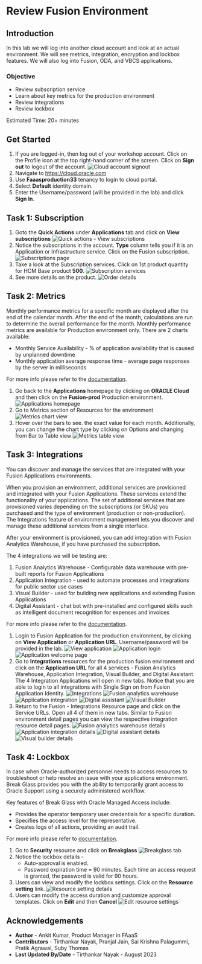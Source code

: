 # Review Fusion Environment

## Introduction
In this lab we will log into another cloud account and look at an actual environment. We will see metrics, integration, encryption and lockbox features. We will also log into Fusion, ODA, and VBCS applications.

### Objective
* Review subscription service
* Learn about key metrics for the production environment 
* Review integrations
* Review lockbox

Estimated Time: 20+ minutes

## Get Started
1. If you are logged-in, then log out of your workshop account. Click on the Profile icon at the top right-hand corner of the screen. Click on **Sign out** to logout of the account.
![Cloud account signout](images/get-started/cloud-account-signout.png)
2. Navigate to https://cloud.oracle.com
3. Use **Faaasproduction33** tenancy to login to cloud portal.
4. Select **Default** identity domain.
5. Enter the Username/password (will be provided in the lab) and click **Sign In**.

## Task 1: Subscription
1. Goto the **Quick Actions** under **Applications** tab and click on **View subscriptions**
![Quick actions - View subscriptions](images/task1/view-subscription.png)
2. Notice the subscriptions in the account. **Type** column tells you if it is an Application or Infrastructure service. Click on the Fusion subscription.
![Subscriptions page](images/task1/subscriptions-page.png)
3. Take a look at the Subscription services. Click on 1st product quantity for HCM Base product **500**.
![Subscription services](images/task1/subscription-services.png)
4. See more details on the product.
![Order details](images/task1/order-details-panel.png)

## Task 2: Metrics
Monthly performance metrics for a specific month are displayed after the end of the calendar month. After the end of the month, calculations are run to determine the overall performance for the month. Monthly performance metrics are available for Production environment only. There are 2 charts available:
- Monthly Service Availability - % of application availability that is caused by unplanned downtime
- Monthly application average response time - average page responses by the server in milliseconds

For more info please refer to the [documentation](https://docs.oracle.com/en-us/iaas/Content/fusion-applications/metrics.htm).

1. Go back to the **Applications** homepage by clicking on **ORACLE Cloud** and then click on the **Fusion-prod** Production environment.
![Applications homepage](images/task2/apps-homepage.png)
2. Go to Metrics section of Resources for the environment
![Metrics chart view](images/task2/metrics-chart-view.png)
3. Hover over the bars to see. the exact value for each month. Additionally, you can change the chart type by clicking on Options and changing from Bar to Table view
![Metrics table view](images/task2/metrics-table-view.png)

## Task 3: Integrations
You can discover and manage the services that are integrated with your Fusion Applications environments. 

When you provision an environment, additional services are provisioned and integrated with your Fusion Applications. These services extend the functionality of your applications. The set of additional services that are provisioned varies depending on the subscriptions (or SKUs) you purchased and the type of environment (production or non-production). The Integrations feature of environment management lets you discover and manage these additional services from a single interface.

After your environment is provisioned, you can add integration with Fusion Analytics Warehouse, if you have purchased the subscription.

The 4 integrations we will be testing are:
1. Fusion Analytics Warehouse - Configurable data warehouse with pre-built reports for Fusion Applications
2. Application Integration - used to automate processes and integrations for public sector use cases
3. Visual Builder - used for building new applications and extending Fusion Applications
4. Digital Assistant - chat bot with pre-installed and configured skills such as intelligent document recognition for expenses and invoices

For more info please refer to the [documentation](https://docs.oracle.com/en-us/iaas/Content/fusion-applications/manage-integrations.htm).

1. Login to Fusion Application for the production environment, by clicking on **View Application** or **Application URL**. Username/password will be provided in the lab.
![View application](images/task3/view-application.png)
![Application login](images/task3/application-login.png)
![Application welcome page](images/task3/application-welcome-page.png)
2. Go to **Integrations** resources for the production fusion environment and click on the **Application URL** for all 4 services - Fusion Analytics Warehouse, Application Integration, Visual Builder, and Digital Assistant. The 4 Integration Applications will open in new tabs. Notice that you are able to login to all integrations with Single Sign on from Fusion Application Identity.
![Integrations](images/task3/integrations-section.png)
![Fusion analytics warehouse](images/task3/fusion-analytics-warehouse.png)
![Application integration](images/task3/application-integration.png)
![Digital assistant](images/task3/digital-assistant.png)
![Visual Builder](images/task3/visual-builder.png)
3. Return to the Fusion - Integrations Resource page and click on the Service URLs. Open all 4 of them in new tabs. Similar to Fusion environment detail pages you can view the respective integration resource detail pages.
![Fusion analytics warehouse details](images/task3/faw-details.png)
![Application integration details](images/task3/application-integration-details.png)
![Digital assistant details](images/task3/digital-assistant-details.png)
![Visual builder details](images/task3/visual-builder-details.png)

## Task 4: Lockbox
In case when Oracle-authorized personnel needs to access resources to troubleshoot or help resolve an issue with your applications environment. Break Glass provides you with the ability to temporarily grant access to Oracle Support using a securely administered workflow.

Key features of Break Glass with Oracle Managed Access include:
- Provides the operator temporary user credentials for a specific duration.
- Specifies the access level for the representative.
- Creates logs of all actions, providing an audit trail.

For more info please refer to [documentation](https://docs.oracle.com/en-us/iaas/Content/fusion-applications/manage-security-break-glass.htm).

1. Go to **Security** resource and click on **Breakglass**
![Breakglass tab](images/task4/breakglass-tab.png)
2. Notice the lockbox details -
    - Auto-approval is enabled. 
    - Password expiration time = 90 minutes. Each time an access request is granted, the password is valid for 90 hours.
3. Users can view and modify the lockbox settings. Click on the **Resource setting** link.
![Resource setting details](images/task4/resource-setting-details.png)
4. Users can modify the access duration and customize approval templates. Click on **Edit** and then **Cancel**
![Edit resource settings](images/task4/edit-resource-settings.png)

## Acknowledgements
* **Author** - Ankit Kumar, Product Manager in FAaaS
* **Contributors** -  Tirthankar Nayak, Pranjal Jain, Sai Krishna Palagummi, Pratik Agrawal, Suby Thomas
* **Last Updated By/Date** - Tirthankar Nayak - August 2023
